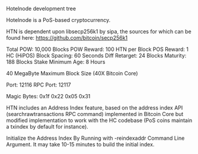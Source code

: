 
Hotelnode development tree

Hotelnode is a PoS-based cryptocurrency.

HTN is dependent upon libsecp256k1 by sipa, the sources for which can be found here:
https://github.com/bitcoin/secp256k1

Total POW: 10,000 Blocks
POW Reward: 100 HTN per Block
POS Reward: 1 HC (HiPOS)
Block Spacing: 60 Seconds
Diff Retarget: 24 Blocks
Maturity: 188 Blocks
Stake Minimum Age: 8 Hours

40 MegaByte Maximum Block Size (40X Bitcoin Core)

Port: 12116
RPC Port: 12117

Magic Bytes: 0x1f 0x22 0x05 0x31

HTN includes an Address Index feature, based on the address index API (searchrawtransactions RPC command) implemented in Bitcoin Core but modified implementation to work with the HC codebase (PoS coins maintain a txindex by default for instance).

Initialize the Address Index By Running with -reindexaddr Command Line Argument.  It may take 10-15 minutes to build the initial index.



